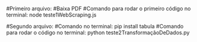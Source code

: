 #Primeiro arquivo:
#Baixa PDF
#Comando para rodar o primeiro código no terminal: node teste1WebScraping.js

#Segundo arquivo:
#Comando no terminal: pip install tabula 
#Comando para rodar o código no terminal: python teste2TransformaçãoDeDados.py 
